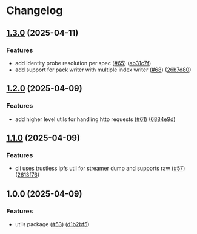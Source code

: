 # Changelog

## [1.3.0](https://github.com/vasco-santos/hash-stream/compare/utils-v1.2.0...utils-v1.3.0) (2025-04-11)


### Features

* add identity probe resolution per spec ([#65](https://github.com/vasco-santos/hash-stream/issues/65)) ([ab31c7f](https://github.com/vasco-santos/hash-stream/commit/ab31c7f005508223ad647ef1a9df30aa8a55eb7a))
* add support for pack writer with multiple index writer ([#68](https://github.com/vasco-santos/hash-stream/issues/68)) ([26b7d80](https://github.com/vasco-santos/hash-stream/commit/26b7d80d64d3f6402096c191ed486d1b7431c892))

## [1.2.0](https://github.com/vasco-santos/hash-stream/compare/utils-v1.1.0...utils-v1.2.0) (2025-04-09)


### Features

* add higher level utils for handling http requests ([#61](https://github.com/vasco-santos/hash-stream/issues/61)) ([6884e9d](https://github.com/vasco-santos/hash-stream/commit/6884e9de91ee195f8403cb309f1fc90291452e37))

## [1.1.0](https://github.com/vasco-santos/hash-stream/compare/utils-v1.0.0...utils-v1.1.0) (2025-04-09)


### Features

* cli uses trustless ipfs util for streamer dump and supports raw ([#57](https://github.com/vasco-santos/hash-stream/issues/57)) ([2613f76](https://github.com/vasco-santos/hash-stream/commit/2613f76ced81c98bd042dc1ab0f37c554d7afdf0))

## 1.0.0 (2025-04-09)


### Features

* utils package ([#53](https://github.com/vasco-santos/hash-stream/issues/53)) ([d1b2bf5](https://github.com/vasco-santos/hash-stream/commit/d1b2bf5702ce394dca4e6f3812712d556621fd4f))
